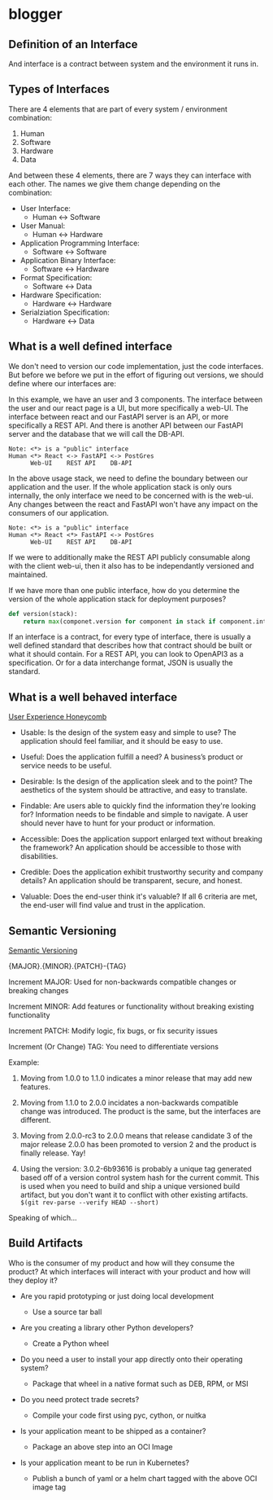 # blogger

## Definition of an Interface

And interface is a contract between system and the environment it runs in.

## Types of Interfaces

There are 4 elements that are part of every system / environment combination:

1. Human
2. Software
3. Hardware
4. Data

And between these 4 elements, there are 7 ways they can interface with each other. The names we give them change depending on the combination:

* User Interface:
    * Human <-> Software
* User Manual:
    * Human <-> Hardware
* Application Programming Interface:
    * Software <-> Software
* Application Binary Interface:
    * Software <-> Hardware
* Format Specification:
    * Software <-> Data
* Hardware Specification:
    * Hardware <-> Hardware
* Serialziation Specification:
    * Hardware <-> Data

## What is a well defined interface

We don't need to version our code implementation, just the code interfaces. But before we before we put in the effort of figuring out versions, we should define where our interfaces are:

In this example, we have an user and 3 components. The interface between the user and our react page is a UI, but more specifically a web-UI. The interface between react and our FastAPI server is an API, or more specifically a REST API. And there is another API between our FastAPI server and the database that we will call the DB-API.

```
Note: <*> is a "public" interface
Human <*> React <-> FastAPI <-> PostGres
      Web-UI    REST API    DB-API
```

In the above usage stack, we need to define the boundary between our application and the user. If the whole application stack is only ours internally, the only interface we need to be concerned with is the web-ui. Any changes between the react and FastAPI won't have any impact on the consumers of our application.

```
Note: <*> is a "public" interface
Human <*> React <*> FastAPI <-> PostGres
      Web-UI    REST API    DB-API
```

If we were to additionally make the REST API publicly consumable along with the client web-ui, then it also has to be independantly versioned and maintained.

If we have more than one public interface, how do you determine the version of the whole application stack for deployment purposes?

```python
def version(stack):
    return max(componet.version for component in stack if component.interface is public)
```

If an interface is a contract, for every type of interface, there is usually a well defined standard that describes how that contract should be built or what it should contain. For a REST API, you can look to OpenAPI3 as a specification. Or for a data interchange format, JSON is usually the standard.
## What is a well behaved interface

[User Experience Honeycomb](https://www.usability.gov/what-and-why/user-experience.html)

- Usable: Is the design of the system easy and simple to use? The application should feel familiar, and it should be easy to use.

- Useful: Does the application fulfill a need? A business’s product or service needs to be useful.

- Desirable: Is the design of the application sleek and to the point? The aesthetics of the system should be attractive, and easy to translate.

- Findable: Are users able to quickly find the information they're looking for? Information needs to be findable and simple to navigate. A user should never have to hunt for your product or information.

- Accessible: Does the application support enlarged text without breaking the framework? An application should be accessible to those with disabilities.

- Credible: Does the application exhibit trustworthy security and company details? An application should be transparent, secure, and honest.

- Valuable: Does the end-user think it's valuable? If all 6 criteria are met, the end-user will find value and trust in the application.

## Semantic Versioning

[Semantic Versioning](https://semver.org/)

{MAJOR}.{MINOR}.{PATCH}-{TAG}

Increment MAJOR: Used for non-backwards compatible changes or breaking changes

Increment MINOR: Add features or functionality without breaking existing functionality

Increment PATCH: Modify logic, fix bugs, or fix security issues

Increment (Or Change) TAG: You need to differentiate versions

Example:

1. Moving from 1.0.0 to 1.1.0 indicates a minor release that may add new features.

2. Moving from 1.1.0 to 2.0.0 incidates a non-backwards compatible change was introduced. The product is the same, but the interfaces are different.

3. Moving from 2.0.0-rc3 to 2.0.0 means that release candidate 3 of the major release 2.0.0 has been promoted to version 2 and the product is finally release. Yay!

4. Using the version: 3.0.2-6b93616 is probably a unique tag generated based off of a version control system hash for the current commit. This is used when you need to build and ship a unique versioned build artifact, but you don't want it to conflict with other existing artifacts. `$(git rev-parse --verify HEAD --short)`

Speaking of which...

## Build Artifacts

Who is the consumer of my product and how will they consume the product? At which interfaces will interact with your product and how will they deploy it?

- Are you rapid prototyping or just doing local development
    - Use a source tar ball

- Are you creating a library other Python developers?
    - Create a Python wheel

- Do you need a user to install your app directly onto their operating system?
    - Package that wheel in a native format such as DEB, RPM, or MSI

- Do you need protect trade secrets?
    - Compile your code first using pyc, cython, or nuitka

- Is your application meant to be shipped as a container?
    - Package an above step into an OCI Image

- Is your application meant to be run in Kubernetes?
    - Publish a bunch of yaml or a helm chart tagged with the above OCI image tag
